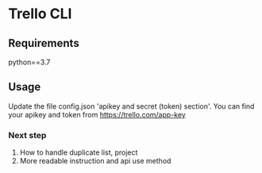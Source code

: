 # Trello CLI

## Requirements
python==3.7

## Usage
Update the file config.json 'apikey and secret (token) section'.
You can find your apikey and token from https://trello.com/app-key

### Next step
1. How to handle duplicate list, project
2. More readable instruction and api use method
